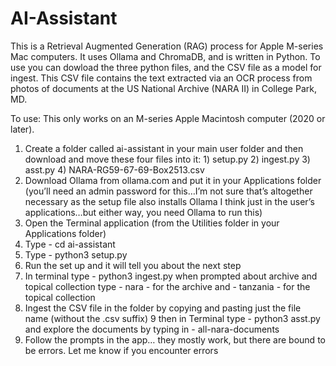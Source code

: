 # AI-Assistant
This is a Retrieval Augmented Generation (RAG) process for Apple M-series Mac computers. It uses Ollama and ChromaDB, and is written in Python.
To use you can dowload the three python files, and the CSV file as a model for ingest. This CSV file contains the text extracted via an OCR process from photos of documents at the US National Archive (NARA II) in College Park, MD. 

To use: This only works on an M-series Apple Macintosh computer (2020 or later). 

1. Create a folder called ai-assistant in your main user folder and then download and move these four files into it: 1) setup.py 2) ingest.py 3) asst.py 4) NARA-RG59-67-69-Box2513.csv
2. Download Ollama from ollama.com and put it in your Applications folder (you’ll need an admin password for this…I’m not sure that’s altogether necessary as the setup file also installs Ollama I think just in the user’s applications…but either way, you need Ollama to run this)
3. Open the Terminal application (from the Utilities folder in your Applications folder)
4. Type - cd ai-assistant
5. Type - python3 setup.py
6. Run the set up and it will tell you about the next step
7. In terminal type - python3 ingest.py when prompted about archive and topical collection type - nara - for the archive and - tanzania - for the topical collection
8. Ingest the CSV file in the folder by copying and pasting just the file name (without the .csv suffix)
9 then in Terminal type - python3 asst.py and explore the documents by typing in - all-nara-documents
10. Follow the prompts in the app… they mostly work, but there are bound to be errors. Let me know if you encounter errors

